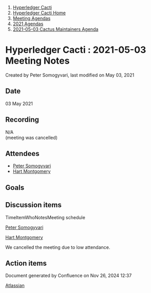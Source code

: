 1. [Hyperledger Cacti](index.html)
2. [Hyperledger Cacti Home](Hyperledger-Cacti-Home_20414469.html)
3. [Meeting Agendas](Meeting-Agendas_20414488.html)
4. [2021 Agendas](2021-Agendas_20414860.html)
5. [2021-05-03 Cactus Maintainers Agenda](2021-05-03-Cactus-Maintainers-Agenda_20415039.html)

# Hyperledger Cacti : 2021-05-03 Meeting Notes

Created by Peter Somogyvari, last modified on May 03, 2021

## Date

03 May 2021

## Recording

N/A  
(meeting was cancelled)

## Attendees

- [Peter Somogyvari](https://lf-hyperledger.atlassian.net/wiki/people/557058:54be3a11-ffe8-43a5-b37d-c854a0aa21c3?ref=confluence)
- [Hart Montgomery](https://lf-hyperledger.atlassian.net/wiki/people/712020:86f447c0-86dc-43b3-ac03-6a31923bbb84?ref=confluence)

## Goals

## Discussion items

TimeItemWhoNotesMeeting schedule

[Peter Somogyvari](https://lf-hyperledger.atlassian.net/wiki/people/557058:54be3a11-ffe8-43a5-b37d-c854a0aa21c3?ref=confluence)

[Hart Montgomery](https://lf-hyperledger.atlassian.net/wiki/people/712020:86f447c0-86dc-43b3-ac03-6a31923bbb84?ref=confluence)

We cancelled the meeting due to low attendance.

## Action items

Document generated by Confluence on Nov 26, 2024 12:37

[Atlassian](http://www.atlassian.com/)
